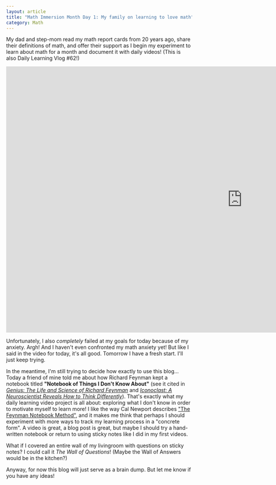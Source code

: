 ```yaml
---
layout: article
title: "Math Immersion Month Day 1: My family on learning to love math"
category: Math
---
```


My dad and step-mom read my math report cards from 20 years ago, share their definitions of math, and offer their support as I begin my experiment to learn about math for a month and document it with daily videos! (This is also Daily Learning Vlog #62!)

<iframe width="1280" height="720" src="https://www.youtube.com/embed/hpu0PLIhDYo?controls=0" frameborder="0" allowfullscreen></iframe>

Unfortunately, I also *completely* failed at my goals for today because of my anxiety. Argh! And I haven't even confronted my math anxiety yet! But like I said in the video for today, it's all good. Tomorrow I have a fresh start. I'll just keep trying.

In the meantime, I'm still trying to decide how exactly to use this blog... Today a friend of mine told me about how Richard Feynman kept a notebook titled **"Notebook of Things I Don't Know About"** (see it cited in [*Genius: The Life and Science of Richard Feynman*](https://books.google.com/books?id=j42RD66g72oC&lpg=PT918&ots=fDoj3YBNZn&dq=%22NOTEBOOK%20OF%20THINGS%20I%20DON%E2%80%99T%20KNOW%20ABOUT%22&pg=PT918#v=onepage&q=%22NOTEBOOK%20OF%20THINGS%20I%20DON%E2%80%99T%20KNOW%20ABOUT%22&f=false) and [*Iconoclast: A Neuroscientist Reveals How to Think Differently*](https://books.google.com/books?id=GKjqJA5QG08C&lpg=PA86&ots=oRdHyPC4Gh&dq=%22NOTEBOOK%20OF%20THINGS%20I%20DON%E2%80%99T%20KNOW%20ABOUT%22&pg=PA86#v=onepage&q=%22NOTEBOOK%20OF%20THINGS%20I%20DON%E2%80%99T%20KNOW%20ABOUT%22&f=false)). That's exactly what my daily learning video project is all about: exploring what I don't know in order to motivate myself to learn more! I like the way Cal Newport describes ["The Feynman Notebook Method"](http://calnewport.com/blog/2015/11/25/the-feynman-notebook-method/), and it makes me think that perhaps I should experiment with more ways to track my learning process in a "concrete form". A video is great, a blog post is great, but maybe I should try a hand-written notebook or return to using sticky notes like I did in my first videos.

What if I covered an entire wall of my livingroom with questions on sticky notes? I could call it *The Wall of Questions*! (Maybe the Wall of Answers would be in the kitchen?)

Anyway, for now this blog will just serve as a brain dump. But let me know if you have any ideas!
